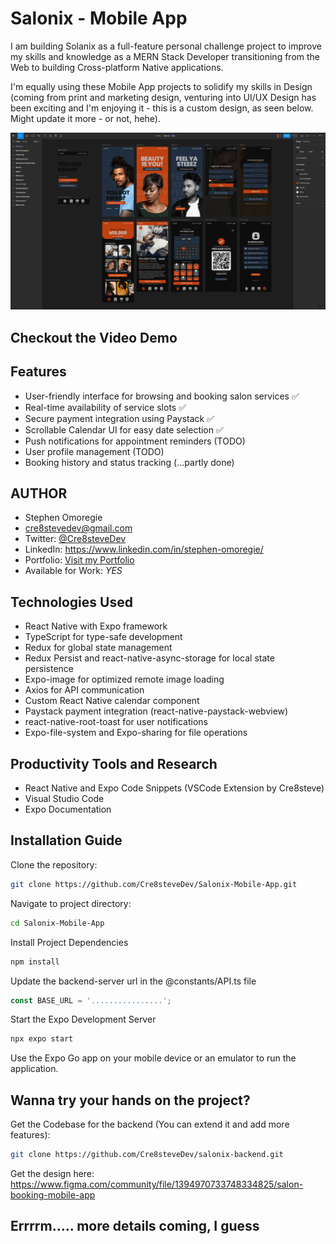 # Salonix - Mobile App

I am building Solanix as a full-feature personal challenge project to improve my skills and knowledge as a MERN Stack Developer transitioning from the Web to building Cross-platform Native applications.

I'm equally using these Mobile App projects to solidify my skills in Design (coming from print and marketing design, venturing into UI/UX Design has been exciting and I'm enjoying it - this is a custom design, as seen below. Might update it more - or not, hehe).

![Figma Design of Salonix - Designed by Me](image.png)

## Checkout the Video Demo

## Features

- User-friendly interface for browsing and booking salon services ✅
- Real-time availability of service slots ✅
- Secure payment integration using Paystack ✅
- Scrollable Calendar UI for easy date selection ✅
- Push notifications for appointment reminders (TODO)
- User profile management (TODO)
- Booking history and status tracking (...partly done)

## AUTHOR

- Stephen Omoregie
- <cre8stevedev@gmail.com>
- Twitter: [@Cre8steveDev](https://twitter.com/Cre8steveDev)
- LinkedIn: <https://www.linkedin.com/in/stephen-omoregie/>
- Portfolio: [Visit my Portfolio](https://cre8stevedev.me/)
- Available for Work: _YES_

## Technologies Used

- React Native with Expo framework
- TypeScript for type-safe development
- Redux for global state management
- Redux Persist and react-native-async-storage for local state persistence
- Expo-image for optimized remote image loading
- Axios for API communication
- Custom React Native calendar component
- Paystack payment integration (react-native-paystack-webview)
- react-native-root-toast for user notifications
- Expo-file-system and Expo-sharing for file operations

## Productivity Tools and Research

- React Native and Expo Code Snippets (VSCode Extension by Cre8steve)
- Visual Studio Code
- Expo Documentation

## Installation Guide

Clone the repository:

```bash
git clone https://github.com/Cre8steveDev/Salonix-Mobile-App.git
```

Navigate to project directory:

```bash
cd Salonix-Mobile-App
```

Install Project Dependencies

```bash
npm install
```

Update the backend-server url in the @constants/API.ts file

```javascript
const BASE_URL = '................';
```

Start the Expo Development Server

```bash
npx expo start
```

Use the Expo Go app on your mobile device or an emulator to run the application.

## Wanna try your hands on the project?

Get the Codebase for the backend (You can extend it and add more features):

```bash
git clone https://github.com/Cre8steveDev/salonix-backend.git
```

Get the design here: <https://www.figma.com/community/file/1394970733748334825/salon-booking-mobile-app>

## Errrrm..... more details coming, I guess
